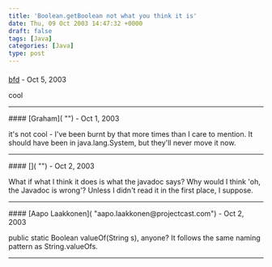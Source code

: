 ```yaml
---
title: 'Boolean.getBoolean not what you think it is'
date: Thu, 09 Oct 2003 14:47:32 +0000
draft: false
tags: [Java]
categories: [Java]
type: post
---
```



#### 
[bfd]( "bfd3651@hotmail.com") - <time datetime="2003-10-10 05:55:29">Oct 5, 2003</time>

cool
<hr />
#### 
[Graham]( "") - <time datetime="2003-10-13 14:34:20">Oct 1, 2003</time>

it's not cool - I've been burnt by that more times than I care to mention. It should have been in java.lang.System, but they'll never move it now.
<hr />
#### 
[]( "") - <time datetime="2003-10-14 16:11:59">Oct 2, 2003</time>

What if what I think it does is what the javadoc says? Why would I think 'oh, the Javadoc is wrong'? Unless I didn't read it in the first place, I suppose.
<hr />
#### 
[Aapo Laakkonen]( "aapo.laakkonen@projectcast.com") - <time datetime="2003-10-14 16:19:46">Oct 2, 2003</time>

public static Boolean valueOf(String s), anyone? It follows the same naming pattern as String.valueOfs.
<hr />
